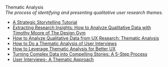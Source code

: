 Thematic Analysis  
_The process of identifying and presenting qualitative user research themes._

*   [A Strategic Storytelling Tutorial](https://moderniststudio.com/2019/01/07/the-mechanics-of-strategic-storytelling/)
*   [Extracting Research Insights: How to Analyze Qualitative Data with Timothy Moore of The Design Gym](https://www.userinterviews.com/blog/how-to-analyze-qualitative-data-with-the-design-gym)
*   [How to Analyze Qualitative Data from UX Research: Thematic Analysis](https://www.nngroup.com/articles/thematic-analysis/)
*   [How to Do a Thematic Analysis of User Interviews](https://www.interaction-design.org/literature/article/how-to-do-a-thematic-analysis-of-user-interviews)
*   [How to Leverage Thematic Analysis for Better UX](https://www.toptal.com/designers/ux-research/thematic-analysis-for-ux)  
*   [Turning Complex Data into Compelling Stories: A 5-Step Process](https://www.nngroup.com/articles/complex-data-compelling-stories/)  
*   [User Interviews- A Thematic Approach](https://medium.com/@amitchotia9/user-interviews-a-thematic-approach-dba865c14f67)  
